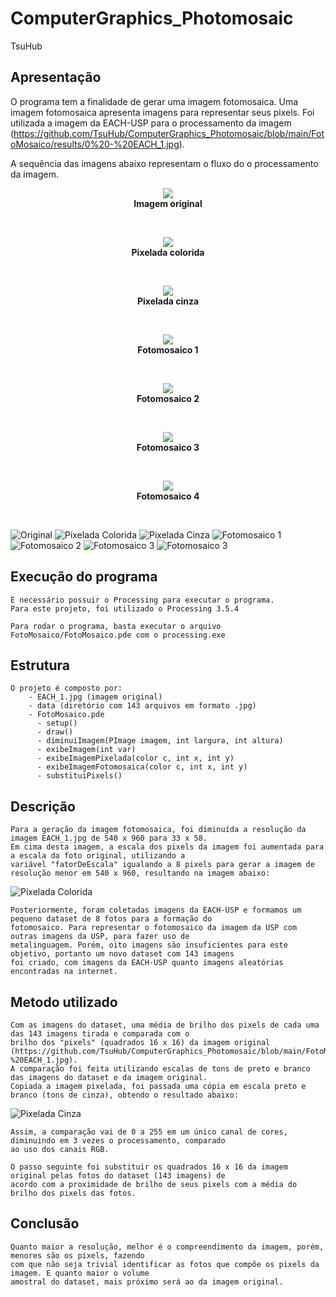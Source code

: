 # ComputerGraphics_Photomosaic

TsuHub

## Apresentação

<p align="left">

O programa tem a finalidade de gerar uma imagem fotomosaica. Uma imagem fotomosaica apresenta imagens para representar seus pixels.
Foi utilizada a imagem da EACH-USP para o processamento da imagem (https://github.com/TsuHub/ComputerGraphics_Photomosaic/blob/main/FotoMosaico/results/0%20-%20EACH_1.jpg).

  A sequência das imagens abaixo representam o fluxo do o processamento da imagem.
  
</p>




<p align="center">
  <img src="https://github.com/TsuHub/ComputerGraphics_Photomosaic/blob/main/FotoMosaico/results/0%20-%20EACH_1.jpg">
  <br/>
  <b>Imagem original</b><br>
</p>
<br/>

<p align="center">
  <img src="https://github.com/TsuHub/ComputerGraphics_Photomosaic/blob/main/FotoMosaico/results/0.1%20-%20ImagemPixeladaColorida.jpg">
  <br/>
  <b>Pixelada colorida</b><br>
</p>
<br/>

<p align="center">
  <img src="https://github.com/TsuHub/ComputerGraphics_Photomosaic/blob/main/FotoMosaico/results/0.2%20-%20ImagemPixeladaCinza.jpg">
  <br/>
  <b>Pixelada cinza</b><br>
</p>
<br/>

<p align="center">
  <img src="https://github.com/TsuHub/ComputerGraphics_Photomosaic/blob/main/FotoMosaico/results/0.3%20-%20Imagem%20Fotomosaica%201.jpg">
  <br/>
  <b>Fotomosaico 1</b><br>
</p>
<br/>

<p align="center">
  <img src="https://github.com/TsuHub/ComputerGraphics_Photomosaic/blob/main/FotoMosaico/results/Imagem%20Fotomosaica%205.jpg">
  <br/>
  <b>Fotomosaico 2</b><br>
</p>
<br/>

<p align="center">
  <img src="https://github.com/TsuHub/ComputerGraphics_Photomosaic/blob/main/FotoMosaico/results/Imagem%20Fotomosaica%206%20-%20Pixel%20aumentado%20em%208%20vezes.jpeg">
  <br/>
  <b>Fotomosaico 3</b><br>
</p>
<br/>

<p align="center">
  <img src="https://github.com/TsuHub/ComputerGraphics_Photomosaic/blob/main/FotoMosaico/results/Imagem%20Fotomosaica%207%20-%20Pixel%20aumentado%20em%204%20vezes.jpeg">
  <br/>
  <b>Fotomosaico 4</b><br>
</p>
<br/>





![Original](https://github.com/TsuHub/ComputerGraphics_Photomosaic/blob/main/FotoMosaico/results/0%20-%20EACH_1.jpg?raw=true)
![Pixelada Colorida](https://github.com/TsuHub/ComputerGraphics_Photomosaic/blob/main/FotoMosaico/results/0.1%20-%20ImagemPixeladaColorida.jpg?raw=true)
![Pixelada Cinza](https://github.com/TsuHub/ComputerGraphics_Photomosaic/blob/main/FotoMosaico/results/0.2%20-%20ImagemPixeladaCinza.jpg?raw=true)
![Fotomosaico 1](https://github.com/TsuHub/ComputerGraphics_Photomosaic/blob/main/FotoMosaico/results/0.3%20-%20Imagem%20Fotomosaica%201.jpg?raw=true)
![Fotomosaico 2](https://github.com/TsuHub/ComputerGraphics_Photomosaic/blob/main/FotoMosaico/results/Imagem%20Fotomosaica%205.jpg?raw=true)
![Fotomosaico 3](https://github.com/TsuHub/ComputerGraphics_Photomosaic/blob/main/FotoMosaico/results/Imagem%20Fotomosaica%206%20-%20Pixel%20aumentado%20em%208%20vezes.jpeg?raw=true)
![Fotomosaico 3](https://github.com/TsuHub/ComputerGraphics_Photomosaic/blob/main/FotoMosaico/results/Imagem%20Fotomosaica%207%20-%20Pixel%20aumentado%20em%204%20vezes.jpeg?raw=true)

## Execução do programa

<p align="left">

	É necessário possuir o Processing para executar o programa.
 	Para este projeto, foi utilizado o Processing 3.5.4
	
	Para rodar o programa, basta executar o arquivo FotoMosaico/FotoMosaico.pde com o processing.exe
	
</p>

## Estrutura

<p align="left">

	O projeto é composto por:
	    - EACH_1.jpg (imagem original)
	    - data (diretório com 143 arquivos em formato .jpg)
	    - FotoMosaico.pde
	      - setup()
	      - draw()
	      - diminuiImagem(PImage imagem, int largura, int altura)
	      - exibeImagem(int var)
	      - exibeImagemPixelada(color c, int x, int y)
	      - exibeImagemFotomosaica(color c, int x, int y)
	      - substituiPixels()

</p>

## Descrição

<p align="left">

	Para a geração da imagem fotomosaica, foi diminuída a resolução da imagem EACH_1.jpg de 540 x 960 para 33 x 58.
	Em cima desta imagem, a escala dos pixels da imagem foi aumentada para a escala da foto original, utilizando a
	variável "fatorDeEscala" igualando a 8 pixels para gerar a imagem de resolução menor em 540 x 960, resultando na imagem abaixo:
  
  ![Pixelada Colorida](https://github.com/TsuHub/ComputerGraphics_Photomosaic/blob/main/FotoMosaico/results/0.1%20-%20ImagemPixeladaColorida.jpg?raw=true)
  
	Posteriormente, foram coletadas imagens da EACH-USP e formamos um pequeno dataset de 8 fotos para a formação do
	fotomosaico. Para representar o fotomosaico da imagem da USP com outras imagens da USP, para fazer uso de
	metalinguagem. Porém, oito imagens são insuficientes para este objetivo, portanto um novo dataset com 143 imagens
	foi criado, com imagens da EACH-USP quanto imagens aleatórias encontradas na internet.

</p>


## Metodo utilizado

<p align="left">

	Com as imagens do dataset, uma média de brilho dos pixels de cada uma das 143 imagens tirada e comparada com o
	brilho dos "pixels" (quadrados 16 x 16) da imagem original (https://github.com/TsuHub/ComputerGraphics_Photomosaic/blob/main/FotoMosaico/results/0%20-%20EACH_1.jpg).
	A comparação foi feita utilizando escalas de tons de preto e branco das imagens do dataset e da imagem original.
	Copiada a imagem pixelada, foi passada uma cópia em escala preto e branco (tons de cinza), obtendo o resultado abaixo:
  
  ![Pixelada Cinza](https://github.com/TsuHub/ComputerGraphics_Photomosaic/blob/main/FotoMosaico/results/0.2%20-%20ImagemPixeladaCinza.jpg?raw=true)
  
	Assim, a comparação vai de 0 a 255 em um único canal de cores, diminuindo em 3 vezes o processamento, comparado
	ao uso dos canais RGB.
  
	O passo seguinte foi substituir os quadrados 16 x 16 da imagem original pelas fotos do dataset (143 imagens) de
	acordo com a proximidade de brilho de seus pixels com a média do brilho dos pixels das fotos.
  
</p>


## Conclusão

<p align="left">

	Quanto maior a resolução, melhor é o compreendimento da imagem, porém, menores são os pixels, fazendo
	com que não seja trivial identificar as fotos que compõe os pixels da imagem. E quanto maior o volume
	amostral do dataset, mais próximo será ao da imagem original.
  
</p>
